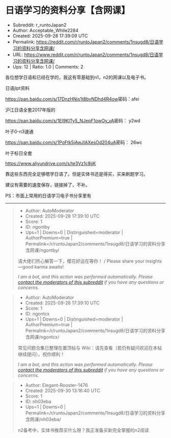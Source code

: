 # 日语学习的资料分享【含网课】

- Subreddit: r_runtoJapan2
- Author: Acceptable_While2284
- Created: 2025-09-28 17:39:09 UTC
- Permalink: https://reddit.com/r/runtoJapan2/comments/1nsugd8/日语学习的资料分享含网课/
- URL: https://www.reddit.com/r/runtoJapan2/comments/1nsugd8/日语学习的资料分享含网课/
- Ups: 12 | Ratio: 1.0 | Comments: 2


各位想学日语和已经在学的，我这有零基础到n1，n2的网课以及电子书。

日语jlpt资料

<https://pan.baidu.com/s/17DnzHNis1t8bvNDhd4R4ow>密码：afei

沪江日语全套2017年版的

<https://pan.baidu.com/s/1El9KlTy5_NJepF1owOy_vA>密码： y2wd

叶子0-n3速通

<https://pan.baidu.com/s/1PoFtk5jAwJIAXesOd204uA>密码： 26wc

叶子标日全套

<https://www.aliyundrive.com/s/te3Vz1c8jjK>

靠这些东西完全足够嗯学日语了。但是实体书还是得买，买来刷题学习。

建议有需要的速度保存，链接掉了，不补。

PS：市面上常用的日语学习电子书分享里有


---

> - Author: AutoModerator
> - Created: 2025-09-28 17:39:10 UTC
> - Score: 1
> - ID: ngontby
> - Ups=1 | Downs=0 | Distinguished=moderator | AuthorPremium=true | Permalink=/r/runtoJapan2/comments/1nsugd8/日语学习的资料分享含网课/ngontby/
>
> 请大佬们热心解答一下，樱花好运在等你！ / Please share your insights—good karma awaits!
> 
> 
> *I am a bot, and this action was performed automatically. Please [contact the moderators of this subreddit](/message/compose/?to=/r/runtoJapan2) if you have any questions or concerns.*

> - Author: AutoModerator
> - Created: 2025-09-28 17:39:10 UTC
> - Score: 1
> - ID: ngontcx
> - Ups=1 | Downs=0 | Distinguished=moderator | AuthorPremium=true | Permalink=/r/runtoJapan2/comments/1nsugd8/日语学习的资料分享含网课/ngontcx/
>
> 常见问题合集已整理在置顶帖与 Wiki：请先查看（若仍有疑问欢迎在本帖继续提问）。祝你顺利！
> 
> 
> *I am a bot, and this action was performed automatically. Please [contact the moderators of this subreddit](/message/compose/?to=/r/runtoJapan2) if you have any questions or concerns.*

> - Author: Elegant-Rooster-1476
> - Created: 2025-09-30 13:16:40 UTC
> - Score: 1
> - ID: nh03eba
> - Ups=1 | Downs=0 | Permalink=/r/runtoJapan2/comments/1nsugd8/日语学习的资料分享含网课/nh03eba/
>
> n2备考中，实体书推荐买什么呀？我正准备买新完全掌握的n2阅读
